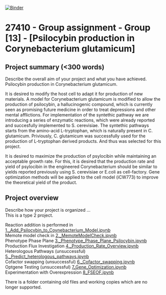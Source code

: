 [![Binder](https://mybinder.org/badge_logo.svg)](https://mybinder.org/v2/gh/27410/[PUT-YOUR-REPOSITORY-HERE]/main)

# 27410 - Group assignment - Group [13] - [Psilocybin production in Corynebacterium glutamicum]

## Project summary (<300 words)
Describe the overall aim of your project and what you have achieved.\
Psilocybin production in Corynebacterium glutamicum.

It is desired to modify the host cell to adapt it for production of new materials. A model for Corynebacterium glutamicum is modified to allow the production of psilocybin, a hallucinogenic compound, which is currently seen as promising future medicine in order to treat depressions and other mental afflictions. 
For implementation of the syntethic pathway we are introducing a series of enzymatic reactions, which were already reported and succesfully implemented to S. cerevisiae. The syntethic pathways starts from the amino-acid L-tryptophan, which is naturally present in C. glutamicum. Priviously, C. glutamicum was successfully used for the production of L-tryptophan derived products. And thus was selected for this project.

It is desired to maximize the production of psylocibin while maintaining an acceptable growth rate. For this, it is desired that the production rate and yield of psylocibin in the engineered Corynebacterium should be similar to yields reported previously using S. cerevisiae or E.coli as cell-factory. 
Gene optimization methods will be applied to the cell model (iCW773) to improve the theoretical yield of the product. 

## Project overview
Describe how your project is organized ...  
This is a type 2 project.  
  
Reaction addition is performed in [1._Add_Psilocybin_to_Coynebacterium_Model.ipynb](1._Add_Psilocybin_to_Coynebacterium_Model.ipynb)   
Memote model check in [2._MemoteModelCheck.ipynb](2._MemoteModelCheck.ipynb)   
Phenotype Phase Plane [3._Phenotype_Phase_Plane_Psilocybin.ipynb](3._Phenotype_Phase_Plane_Psilocybin.ipynb)  
Production Flux Investigation [4._Production_Rate_Overview.ipynb](4._Production_Rate_Overview.ipynb)   
Heterologous Pathways (unsuccessful) [5._Predict_heterologous_pathways.ipynb](5._Predict_heterologous_pathways.ipynb)  
Cofactor swapping (unsuccessful) [6._Cofactor_swapping.ipynb](6._Cofactor_swapping.ipynb)  
Optgene Testing (unsuccessful) [7_Gene_Optimization.ipynb](7_Gene_Optimization.ipynb)  
Experimentation with Overexpression [8_FSEOF.ipynb](8_FSEOF.ipynb)  
  
  
There is a folder containing old files and working copies which are no longer supported.
